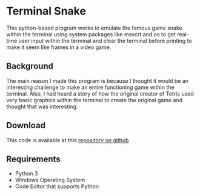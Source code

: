 # Terminal Snake

This python-based program works to emulate the famous game snake within the terminal using system packages like msvcrt and os to get real-time user input within the terminal and clear the terminal before printing to make it seem like frames in a video game.

## Background
The main reason I made this program is because I thought it would be an interesting challenge to make an entire functioning game within the terminal. Also, I had heard a story of how the original creator of Tetris used very basic graphics within the terminal to create the original game and thought that was interesting.

## Download
This code is available at this [repository on github](https://github.com/Samrocks58/CSP-Project)

## Requirements
* Python 3
* Windows Operating System
* Code Editor that supports Python
